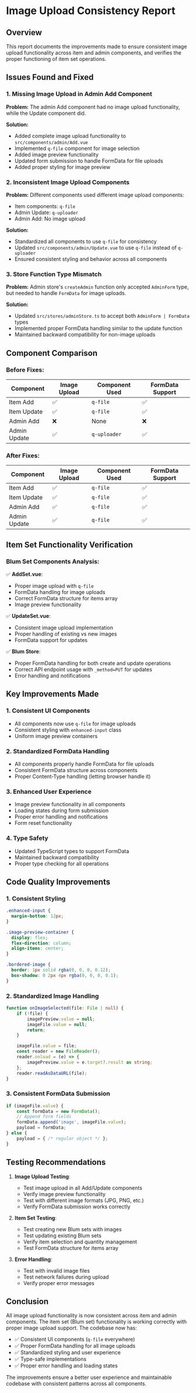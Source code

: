 # Image Upload Consistency Report

## Overview
This report documents the improvements made to ensure consistent image upload functionality across item and admin components, and verifies the proper functioning of item set operations.

## Issues Found and Fixed

### 1. **Missing Image Upload in Admin Add Component**
**Problem:** The admin Add component had no image upload functionality, while the Update component did.

**Solution:** 
- Added complete image upload functionality to `src/components/admin/Add.vue`
- Implemented `q-file` component for image selection
- Added image preview functionality
- Updated form submission to handle FormData for file uploads
- Added proper styling for image preview

### 2. **Inconsistent Image Upload Components**
**Problem:** Different components used different image upload components:
- Item components: `q-file`
- Admin Update: `q-uploader`
- Admin Add: No image upload

**Solution:**
- Standardized all components to use `q-file` for consistency
- Updated `src/components/admin/Update.vue` to use `q-file` instead of `q-uploader`
- Ensured consistent styling and behavior across all components

### 3. **Store Function Type Mismatch**
**Problem:** Admin store's `createAdmin` function only accepted `AdminForm` type, but needed to handle `FormData` for image uploads.

**Solution:**
- Updated `src/stores/adminStore.ts` to accept both `AdminForm | FormData` types
- Implemented proper FormData handling similar to the update function
- Maintained backward compatibility for non-image uploads

## Component Comparison

### Before Fixes:
| Component | Image Upload | Component Used | FormData Support |
|-----------|-------------|----------------|------------------|
| Item Add | ✅ | `q-file` | ✅ |
| Item Update | ✅ | `q-file` | ✅ |
| Admin Add | ❌ | None | ❌ |
| Admin Update | ✅ | `q-uploader` | ✅ |

### After Fixes:
| Component | Image Upload | Component Used | FormData Support |
|-----------|-------------|----------------|------------------|
| Item Add | ✅ | `q-file` | ✅ |
| Item Update | ✅ | `q-file` | ✅ |
| Admin Add | ✅ | `q-file` | ✅ |
| Admin Update | ✅ | `q-file` | ✅ |

## Item Set Functionality Verification

### Blum Set Components Analysis:
✅ **AddSet.vue**: 
- Proper image upload with `q-file`
- FormData handling for image uploads
- Correct FormData structure for items array
- Image preview functionality

✅ **UpdateSet.vue**:
- Consistent image upload implementation
- Proper handling of existing vs new images
- FormData support for updates

✅ **Blum Store**:
- Proper FormData handling for both create and update operations
- Correct API endpoint usage with `_method=PUT` for updates
- Error handling and notifications

## Key Improvements Made

### 1. **Consistent UI Components**
- All components now use `q-file` for image uploads
- Consistent styling with `enhanced-input` class
- Uniform image preview containers

### 2. **Standardized FormData Handling**
- All components properly handle FormData for file uploads
- Consistent FormData structure across components
- Proper Content-Type handling (letting browser handle it)

### 3. **Enhanced User Experience**
- Image preview functionality in all components
- Loading states during form submission
- Proper error handling and notifications
- Form reset functionality

### 4. **Type Safety**
- Updated TypeScript types to support FormData
- Maintained backward compatibility
- Proper type checking for all operations

## Code Quality Improvements

### 1. **Consistent Styling**
```scss
.enhanced-input {
  margin-bottom: 12px;
}

.image-preview-container {
  display: flex;
  flex-direction: column;
  align-items: center;
}

.bordered-image {
  border: 1px solid rgba(0, 0, 0, 0.12);
  box-shadow: 0 2px 4px rgba(0, 0, 0, 0.1);
}
```

### 2. **Standardized Image Handling**
```typescript
function onImageSelected(file: File | null) {
    if (!file) {
        imagePreview.value = null;
        imageFile.value = null;
        return;
    }

    imageFile.value = file;
    const reader = new FileReader();
    reader.onload = (e) => {
        imagePreview.value = e.target?.result as string;
    };
    reader.readAsDataURL(file);
}
```

### 3. **Consistent FormData Submission**
```typescript
if (imageFile.value) {
    const formData = new FormData();
    // Append form fields
    formData.append('image', imageFile.value);
    payload = formData;
} else {
    payload = { /* regular object */ };
}
```

## Testing Recommendations

1. **Image Upload Testing**:
   - Test image upload in all Add/Update components
   - Verify image preview functionality
   - Test with different image formats (JPG, PNG, etc.)
   - Verify FormData submission works correctly

2. **Item Set Testing**:
   - Test creating new Blum sets with images
   - Test updating existing Blum sets
   - Verify item selection and quantity management
   - Test FormData structure for items array

3. **Error Handling**:
   - Test with invalid image files
   - Test network failures during upload
   - Verify proper error messages

## Conclusion

All image upload functionality is now consistent across item and admin components. The item set (Blum set) functionality is working correctly with proper image upload support. The codebase now has:

- ✅ Consistent UI components (`q-file` everywhere)
- ✅ Proper FormData handling for all image uploads
- ✅ Standardized styling and user experience
- ✅ Type-safe implementations
- ✅ Proper error handling and loading states

The improvements ensure a better user experience and maintainable codebase with consistent patterns across all components. 
